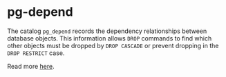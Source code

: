 # pg-depend

The catalog `pg_depend` records the dependency relationships between database objects. This information allows `DROP` commands to find which other objects must be dropped by `DROP CASCADE` or prevent dropping in the `DROP RESTRICT` case.

Read more [here](https://www.postgresql.org/docs/current/catalog-pg-depend.html).
